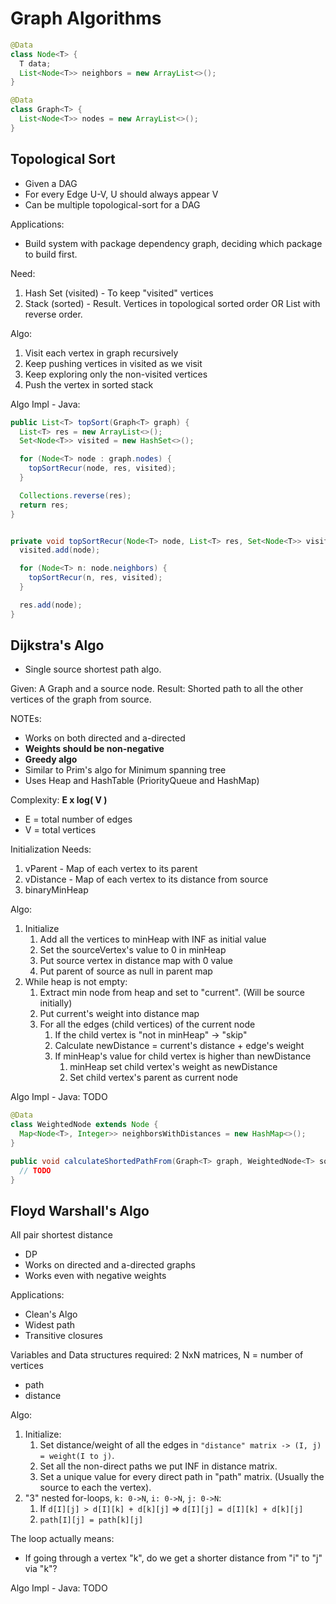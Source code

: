 # Graph Algorithms

```java
@Data
class Node<T> {
  T data;
  List<Node<T>> neighbors = new ArrayList<>();
}

@Data
class Graph<T> {
  List<Node<T>> nodes = new ArrayList<>();
}
```

## Topological Sort

- Given a DAG
- For every Edge U-V, U should always appear V
- Can be multiple topological-sort for a DAG

Applications:

- Build system with package dependency graph, deciding which package to build first.

Need:

1. Hash Set (visited) - To keep "visited" vertices
2. Stack (sorted) - Result. Vertices in topological sorted order OR List with reverse order.

Algo:

1. Visit each vertex in graph recursively
2. Keep pushing vertices in visited as we visit
3. Keep exploring only the non-visited vertices
4. Push the vertex in sorted stack

Algo Impl - Java:

```java
public List<T> topSort(Graph<T> graph) {
  List<T> res = new ArrayList<>();
  Set<Node<T>> visited = new HashSet<>();

  for (Node<T> node : graph.nodes) {
    topSortRecur(node, res, visited);
  }

  Collections.reverse(res);
  return res;
}


private void topSortRecur(Node<T> node, List<T> res, Set<Node<T>> visited) {
  visited.add(node);

  for (Node<T> n: node.neighbors) {
    topSortRecur(n, res, visited);
  }

  res.add(node);
}
```

## Dijkstra's Algo

- Single source shortest path algo.

Given: A Graph and a source node.
Result: Shorted path to all the other vertices of the graph from source.

NOTEs:

- Works on both directed and a-directed
- __Weights should be non-negative__
- __Greedy algo__
- Similar to Prim's algo for Minimum spanning tree
- Uses Heap and HashTable (PriorityQueue and HashMap)

Complexity: __E x log( V )__

- E = total number of edges
- V = total vertices

Initialization Needs:

1. vParent - Map of each vertex to its parent
2. vDistance - Map of each vertex to its distance from source
3. binaryMinHeap

Algo:

1. Initialize
   1. Add all the vertices to minHeap with INF as initial value
   2. Set the sourceVertex's value to 0 in minHeap
   3. Put source vertex in distance map with 0 value
   4. Put parent of source as null in parent map
2. While heap is not empty:
   1. Extract min node from heap and set to "current". (Will be source initially)
   2. Put current's weight into distance map
   3. For all the edges (child vertices) of the current node
      1. If the child vertex is "not in minHeap" -> "skip"
      2. Calculate newDistance = current's distance + edge's weight
      3. If minHeap's value for child vertex is higher than newDistance
         1. minHeap set child vertex's weight as newDistance
         2. Set child vertex's parent as current node

Algo Impl - Java: TODO

```java
@Data
class WeightedNode extends Node {
  Map<Node<T>, Integer>> neighborsWithDistances = new HashMap<>();
}

public void calculateShortedPathFrom(Graph<T> graph, WeightedNode<T> source) {
  // TODO
}
```

## Floyd Warshall's Algo

All pair shortest distance

- DP
- Works on directed and a-directed graphs
- Works even with negative weights

Applications:

- Clean's Algo
- Widest path
- Transitive closures

Variables and Data structures required: 2 NxN matrices, N = number of vertices

- path
- distance

Algo:

1. Initialize:
   1. Set distance/weight of all the edges in `"distance" matrix -> (I, j) = weight(I to j)`.
   2. Set all the non-direct paths we put INF in distance matrix.
   3. Set a unique value for every direct path in "path" matrix. (Usually the source to each the vertex).
2. "3" nested for-loops, `k: 0->N`, `i: 0->N`, `j: 0->N`:
   1. If `d[I][j] > d[I][k] + d[k][j]`  =>   `d[I][j] = d[I][k] + d[k][j]`
   2. `path[I][j] = path[k][j]`

The loop actually means:

- If going through a vertex "k", do we get a shorter distance from "i" to "j" via "k"?

Algo Impl - Java: TODO

```java
```
